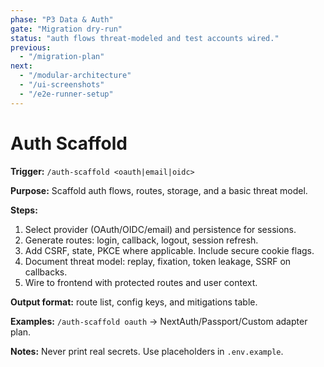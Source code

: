 ```yaml
---
phase: "P3 Data & Auth"
gate: "Migration dry-run"
status: "auth flows threat-modeled and test accounts wired."
previous:
  - "/migration-plan"
next:
  - "/modular-architecture"
  - "/ui-screenshots"
  - "/e2e-runner-setup"
---
```


# Auth Scaffold

**Trigger:** `/auth-scaffold <oauth|email|oidc>`

**Purpose:** Scaffold auth flows, routes, storage, and a basic threat model.

**Steps:**

1. Select provider (OAuth/OIDC/email) and persistence for sessions.
2. Generate routes: login, callback, logout, session refresh.
3. Add CSRF, state, PKCE where applicable. Include secure cookie flags.
4. Document threat model: replay, fixation, token leakage, SSRF on callbacks.
5. Wire to frontend with protected routes and user context.

**Output format:** route list, config keys, and mitigations table.

**Examples:** `/auth-scaffold oauth` → NextAuth/Passport/Custom adapter plan.

**Notes:** Never print real secrets. Use placeholders in `.env.example`.


